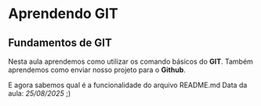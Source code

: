 # Aprendendo GIT
## Fundamentos de GIT

Nesta aula aprendemos como utilizar os comando básicos do **GIT**.
Também aprendemos como enviar nosso projeto para o **Github**.

E agora sabemos qual é a funcionalidade do arquivo README.md
Data da aula: *25/08/2025* ;)